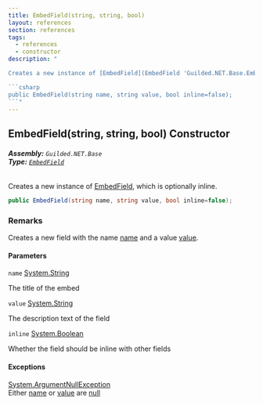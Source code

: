 ```yaml
---
title: EmbedField(string, string, bool)
layout: references
section: references
tags:
  - references
  - constructor
description: "

Creates a new instance of [EmbedField](EmbedField 'Guilded.NET.Base.Embeds.EmbedField'), which is optionally inline.

```csharp
public EmbedField(string name, string value, bool inline=false);
```"
---
```


## EmbedField(string, string, bool) Constructor
###### **Assembly:** `Guilded.NET.Base`<br/>**Type:** [`EmbedField`](EmbedField 'Guilded.NET.Base.Embeds.EmbedField')

Creates a new instance of [EmbedField](EmbedField 'Guilded.NET.Base.Embeds.EmbedField'), which is optionally inline.

```csharp
public EmbedField(string name, string value, bool inline=false);
```

### Remarks
  
Creates a new field with the name [name](EmbedField.EmbedField(string,string,bool)#Guilded.NET.Base.Embeds.EmbedField.EmbedField(string,string,bool).name 'Guilded.NET.Base.Embeds.EmbedField.EmbedField(string, string, bool).name') and a value [value](EmbedField.EmbedField(string,string,bool)#Guilded.NET.Base.Embeds.EmbedField.EmbedField(string,string,bool).value 'Guilded.NET.Base.Embeds.EmbedField.EmbedField(string, string, bool).value').
#### Parameters

<a name='Guilded.NET.Base.Embeds.EmbedField.EmbedField(string,string,bool).name'></a>

`name` [System.String](https://docs.microsoft.com/en-us/dotnet/api/System.String 'System.String')

The title of the embed

<a name='Guilded.NET.Base.Embeds.EmbedField.EmbedField(string,string,bool).value'></a>

`value` [System.String](https://docs.microsoft.com/en-us/dotnet/api/System.String 'System.String')

The description text of the field

<a name='Guilded.NET.Base.Embeds.EmbedField.EmbedField(string,string,bool).inline'></a>

`inline` [System.Boolean](https://docs.microsoft.com/en-us/dotnet/api/System.Boolean 'System.Boolean')

Whether the field should be inline with other fields

#### Exceptions

[System.ArgumentNullException](https://docs.microsoft.com/en-us/dotnet/api/System.ArgumentNullException 'System.ArgumentNullException')  
Either [name](EmbedField.EmbedField(string,string,bool)#Guilded.NET.Base.Embeds.EmbedField.EmbedField(string,string,bool).name 'Guilded.NET.Base.Embeds.EmbedField.EmbedField(string, string, bool).name') or [value](EmbedField.EmbedField(string,string,bool)#Guilded.NET.Base.Embeds.EmbedField.EmbedField(string,string,bool).value 'Guilded.NET.Base.Embeds.EmbedField.EmbedField(string, string, bool).value') are [null](https://docs.microsoft.com/en-us/dotnet/csharp/language-reference/keywords/null 'https://docs.microsoft.com/en-us/dotnet/csharp/language-reference/keywords/null')